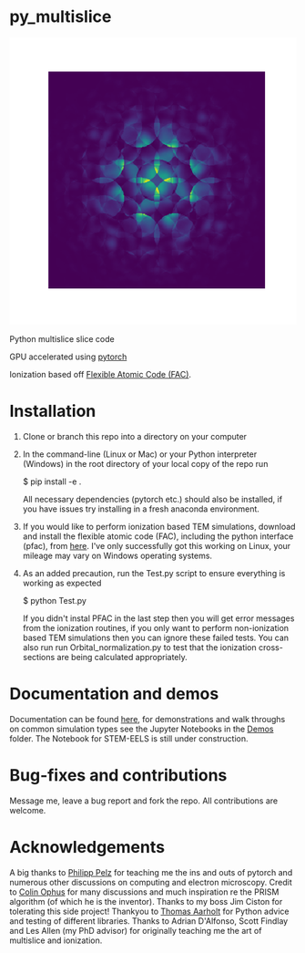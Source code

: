 # py_multislice

![](cbed.png)

Python multislice slice code

GPU accelerated using 
[pytorch](https://pytorch.org/)

Ionization based off [Flexible Atomic Code (FAC)](https://github.com/flexible-atomic-code/fac).

# Installation

1. Clone or branch this repo into a directory on your computer

2. In the command-line (Linux or Mac) or your Python interpreter (Windows) in the root directory of your local copy of the repo run

    $ pip install -e .

   All necessary dependencies (pytorch etc.) should also be installed, if you have issues try installing in a fresh anaconda environment.

3. If you would like to perform ionization based TEM simulations, download and install the flexible atomic code (FAC), including the python interface (pfac), from [here](https://github.com/flexible-atomic-code/fac). I've only successfully got this working on Linux, your mileage may vary on Windows operating systems. 

4. As an added precaution, run the Test.py script to ensure everything is working as expected

    $ python Test.py

    If you didn't instal PFAC in the last step then you will get error messages from the ionization routines, if you only want to perform non-ionization based TEM simulations then you can ignore these failed tests. You can also run run Orbital_normalization.py to test that the ionization cross-sections are being calculated appropriately.

# Documentation and demos

Documentation can be found [here](https://hamishgbrown.github.io/py_multislice/pyms/), for demonstrations and walk throughs on common simulation types see the Jupyter Notebooks in the [Demos](Demos/) folder. The Notebook for STEM-EELS is still under construction.

# Bug-fixes and contributions

Message me, leave a bug report and fork the repo. All contributions are welcome.

# Acknowledgements

A big thanks to [Philipp Pelz](https://github.com/PhilippPelz) for teaching me the ins and outs of pytorch and numerous other discussions on computing and electron microscopy. Credit to [Colin Ophus](https://github.com/cophus) for many discussions and much inspiration re the PRISM algorithm (of which he is the inventor). Thanks to my boss Jim Ciston for tolerating this side project! Thankyou to [Thomas Aarholt](https://github.com/thomasaarholt) for Python advice and testing of different libraries.  Thanks to Adrian D'Alfonso, Scott Findlay and Les Allen (my PhD advisor) for originally teaching me the art of multislice and ionization.


